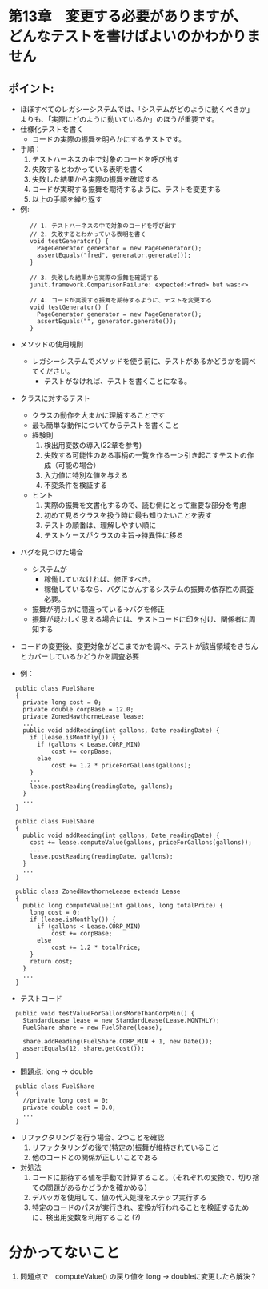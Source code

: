 # 第13章　変更する必要がありますが、どんなテストを書けばよいのかわかりません

## ポイント:

* ほぼすべてのレガシーシステムでは、「システムがどのように動くべきか」よりも、「実際にどのように動いているか」のほうが重要です。
* 仕様化テストを書く
    * コードの実際の振舞を明らかにするテストです。
* 手順：
    1. テストハーネスの中で対象のコードを呼び出す
    1. 失敗するとわかっている表明を書く
    1. 失敗した結果から実際の振舞を確認する
    1. コードが実現する振舞を期待するように、テストを変更する
    1. 以上の手順を繰り返す
* 例:
```
      // 1. テストハーネスの中で対象のコードを呼び出す
      // 2. 失敗するとわかっている表明を書く
      void testGenerator() {
        PageGenerator generator = new PageGenerator();
        assertEquals("fred", generator.generate());
      }
```
```
      // 3. 失敗した結果から実際の振舞を確認する
      junit.framework.ComparisonFailure: expected:<fred> but was:<>
```
```
      // 4. コードが実現する振舞を期待するように、テストを変更する
      void testGenerator() {
        PageGenerator generator = new PageGenerator();
        assertEquals("", generator.generate());
      }
```

* メソッドの使用規則
    * レガシーシステムでメソッドを使う前に、テストがあるかどうかを調べてください。
        * テストがなければ、テストを書くことになる。

* クラスに対するテスト
    * クラスの動作を大まかに理解することです
    * 最も簡単な動作についてからテストを書くこと
    * 経験則
        1. 検出用変数の導入(22章を参考)
        1. 失敗する可能性のある事柄の一覧を作るー＞引き起こすテストの作成（可能の場合）
        1. 入力値に特別な値を与える
        1. 不変条件を検証する
    * ヒント
        1. 実際の振舞を文書化するので、読む側にとって重要な部分を考慮
        1. 初めて見るクラスを扱う時に最も知りたいことを表す
        1. テストの順番は、理解しやすい順に
        1. テストケースがクラスの主旨->特異性に移る

* バグを見つけた場合
    * システムが
        * 稼働していなければ、修正すべき。
        * 稼働しているなら、バグにかんするシステムの振舞の依存性の調査必要。
    * 振舞が明らかに間違っている->バグを修正
    * 振舞が疑わしく思える場合には、テストコードに印を付け、関係者に周知する

* コードの変更後、変更対象がどこまでかを調べ、テストが該当領域をきちんとカバーしているかどうかを調査必要
* 例：
```
  public class FuelShare
  {
    private long cost = 0;
    private double corpBase = 12.0;
    private ZonedHawthorneLease lease;
    ...
    public void addReading(int gallons, Date readingDate) {
      if (lease.isMonthly()) {
        if (gallons < Lease.CORP_MIN)
            cost += corpBase;
        elae
            cost += 1.2 * priceForGallons(gallons);
      }
      ...
      lease.postReading(readingDate, gallons);
    }
    ...
  }
```

```
  public class FuelShare
  {
    public void addReading(int gallons, Date readingDate) {
      cost += lease.computeValue(gallons, priceForGallons(gallons));
      ...
      lease.postReading(readingDate, gallons);
    }
    ...
  }

  public class ZonedHawthorneLease extends Lease
  {
    public long computeValue(int gallons, long totalPrice) {
      long cost = 0;
      if (lease.isMonthly()) {
        if (gallons < Lease.CORP_MIN)
            cost += corpBase;
        else
            cost += 1.2 * totalPrice;
      }
      return cost;
    }
    ...
  }
```

* テストコード

```
  public void testValueForGallonsMoreThanCorpMin() {
    StandardLease lease = new StandardLease(Lease.MONTHLY);
    FuelShare share = new FuelShare(lease);

    share.addReading(FuelShare.CORP_MIN + 1, new Date());
    assertEquals(12, share.getCost());
  }
```

* 問題点: long -> double
```
  public class FuelShare
  {
    //private long cost = 0;
    private double cost = 0.0;
    ...
  }
```

* リファクタリングを行う場合、2つことを確認
    1. リファクタリングの後で(特定の)振舞が維持されていること
    1. 他のコードとの関係が正しいことである
* 対処法
    1. コードに期待する値を手動で計算すること。（それぞれの変換で、切り捨ての問題があるかどうかを確かめる）
    1. デバッガを使用して、値の代入処理をステップ実行する
    1. 特定のコードのパスが実行され、変換が行われることを検証するために、検出用変数を利用すること (?)

# 分かってないこと

1. 問題点で　computeValue() の戻り値を long -> doubleに変更したら解決？



